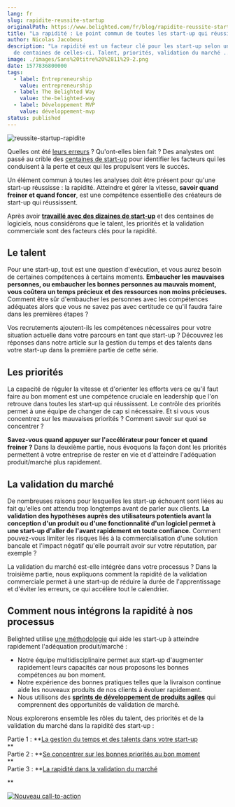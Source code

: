 ```yaml
---
lang: fr
slug: rapidite-reussite-startup
originalPath: https://www.belighted.com/fr/blog/rapidite-reussite-startup
title: "La rapidité : Le point commun de toutes les start-up qui réussissent"
author: Nicolas Jacobeus
description: "La rapidité est un facteur clé pour les start-up selon une analyse
  de centaines de celles-ci. Talent, priorités, validation du marché ... "
image: ./images/Sans%20titre%20%2811%29-2.png
date: 1577836800000
tags:
  - label: Entrepreneurship
    value: entrepreneurship
  - label: The Belighted Way
    value: the-belighted-way
  - label: Développement MVP
    value: développement-mvp
status: published
---
```

![reussite-startup-rapidite](/images/legacy/DOCS2wtRDDeitGGWAsby6.png)

Quelles ont été [leurs erreurs](https://www.cbinsights.com/research/startup-failure-reasons-top/) ? Qu'ont-elles bien fait ? Des analystes ont passé au crible des [centaines de start-up](https://www.getautopsy.com/) pour identifier les facteurs qui les conduisent à la perte et ceux qui les propulsent vers le succès. 

Un élément commun à toutes les analyses doit être présent pour qu'une start-up réussisse : la rapidité. Atteindre et gérer la vitesse, **savoir quand freiner et quand foncer**, est une compétence essentielle des créateurs de start-up qui réussissent.

Après avoir **[travaillé avec des dizaines de start-up](/fr/a-propos)** et des centaines de logiciels, nous considérons que le talent, les priorités et la validation commerciale sont des facteurs clés pour la rapidité.

**Le talent**
-------------

Pour une start-up, tout est une question d'exécution, et vous aurez besoin de certaines compétences à certains moments. **Embaucher les mauvaises personnes, ou embaucher les bonnes personnes au mauvais moment, vous coûtera un temps précieux et des ressources non moins précieuses.** Comment être sûr d'embaucher les personnes avec les compétences adéquates alors que vous ne savez pas avec certitude ce qu'il faudra faire dans les premières étapes ?

Vos recrutements ajoutent-ils les compétences nécessaires pour votre situation actuelle dans votre parcours en tant que start-up ? Découvrez les réponses dans notre article sur la gestion du temps et des talents dans votre start-up dans la première partie de cette série.

**Les priorités**
-----------------

La capacité de réguler la vitesse et d'orienter les efforts vers ce qu'il faut faire au bon moment est une compétence cruciale en leadership que l'on retrouve dans toutes les start-up qui réussissent. Le contrôle des priorités permet à une équipe de changer de cap si nécessaire. Et si vous vous concentrez sur les mauvaises priorités ? Comment savoir sur quoi se concentrer ?

**Savez-vous quand appuyer sur l'accélérateur pour foncer et quand freiner ?** Dans la deuxième partie, nous évoquons la façon dont les priorités permettent à votre entreprise de rester en vie et d'atteindre l'adéquation produit/marché plus rapidement.

**La validation du marché**
---------------------------

De nombreuses raisons pour lesquelles les start-up échouent sont liées au fait qu'elles ont attendu trop longtemps avant de parler aux clients. **La validation des hypothèses auprès des utilisateurs potentiels avant la conception d'un produit ou d'une fonctionnalité d'un logiciel permet à une start-up d'aller de l'avant rapidement en toute confiance.** Comment pouvez-vous limiter les risques liés à la commercialisation d'une solution bancale et l'impact négatif qu'elle pourrait avoir sur votre réputation, par exemple ? 

La validation du marché est-elle intégrée dans votre processus ? Dans la troisième partie, nous expliquons comment la rapidité de la validation commerciale permet à une start-up de réduire la durée de l'apprentissage et d'éviter les erreurs, ce qui accélère tout le calendrier.

**Comment nous intégrons la rapidité à nos processus**
------------------------------------------------------

Belighted utilise [une méthodologie](/fr/blog/developpement-produits-saas) qui aide les start-up à atteindre rapidement l'adéquation produit/marché : 

*   Notre équipe multidisciplinaire permet aux start-up d'augmenter rapidement leurs capacités car nous proposons les bonnes compétences au bon moment.
*   Notre expérience des bonnes pratiques telles que la livraison continue aide les nouveaux produits de nos clients à évoluer rapidement.
*   Nous utilisons des **[sprints de développement de produits agiles](/fr/clients/listminut)** qui comprennent des opportunités de validation de marché.

Nous explorerons ensemble les rôles du talent, des priorités et de la validation du marché dans la rapidité des start-up :

Partie 1 : **[La gestion du temps et des talents dans votre start-up](/fr/blog/rapidite-temps-talents-start-up)  
**  
Partie 2 : **[Se concentrer sur les bonnes priorités au bon moment](/fr/blog/rapidité-priorités-start-up)  
**  
Partie 3 : **[La rapidité dans la validation du marché](/fr/blog/validation-marche-start-up)  
  
**  

[![Nouveau call-to-action](https://no-cache.hubspot.com/cta/default/1684659/4b0783da-e328-4356-8375-9e4da3107f31.png)](https://cta-redirect.hubspot.com/cta/redirect/1684659/4b0783da-e328-4356-8375-9e4da3107f31)